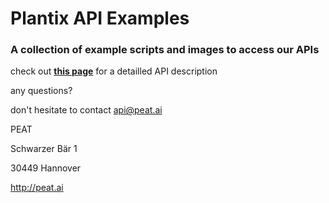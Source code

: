 Plantix API Examples
===
### A collection of example scripts and images to access our APIs


check out **[this page](http://docs.peat-api.com)** for a detailled API description



any questions? 

don't hesitate to contact api@peat.ai



PEAT

Schwarzer Bär 1

30449 Hannover

http://peat.ai
